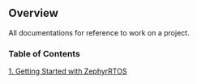 ## Overview

All documentations for reference to work on a project.

### Table of Contents  
[1. Getting Started with ZephyrRTOS](Zephyr_Getting_Started.md) 
